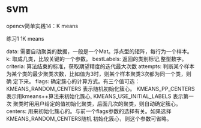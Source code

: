 # svm
opencv简单实践14：K means

练习1 1K means

data: 需要自动聚类的数据，一般是一个Mat。浮点型的矩阵，每行为一个样本。
k: 取成几类，比较关键的一个参数。
bestLabels: 返回的类别标记,整型数字。
criteria: 算法结束的标准，获取期望精度的迭代最大次数
attempts: 判断某个样本为某个类的最少聚类次数，比如值为3时，则某个样本聚类3次都为同一个类，则确
定下来。
flags: 确定簇心的计算方式。有三个值可选：KMEANS_RANDOM_CENTERS 表示随机初始化簇心。
KMEANS_PP_CENTERS 表示用kmeans++算法来初始化簇心, KMEANS_USE_INITIAL_LABELS 表示第一次
聚类时用用户给定的值初始化聚类，后面几次的聚类，则自动确定簇心。
centers: 用来初始化簇心的。与前一个flags参数的选择有关。如果选择KMEANS_RANDOM_CENTERS随机
初始化簇心，则这个参数可省略。
